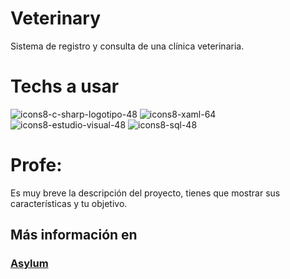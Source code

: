 # Veterinary
Sistema de registro y consulta de una clínica veterinaria.

# Techs a usar
![icons8-c-sharp-logotipo-48](https://user-images.githubusercontent.com/87225960/214644798-890cb19f-59c7-4883-838e-6be980ae627e.png) ![icons8-xaml-64](https://user-images.githubusercontent.com/87225960/214644904-25d18f64-cedd-40e5-8a2e-56262fa0fe13.png) ![icons8-estudio-visual-48](https://user-images.githubusercontent.com/87225960/214644954-9ee84261-1fd7-4d6c-8d26-f13562ffb9bb.png) ![icons8-sql-48](https://user-images.githubusercontent.com/87225960/214647056-62e2571b-72b3-429e-9741-e9ae52cf75a2.png)






# Profe:
Es muy breve la descripción del proyecto, tienes que mostrar sus características y tu objetivo.

## Más información en
### <a href="https://asylum1.odoo.com/@/">Asylum</a>
